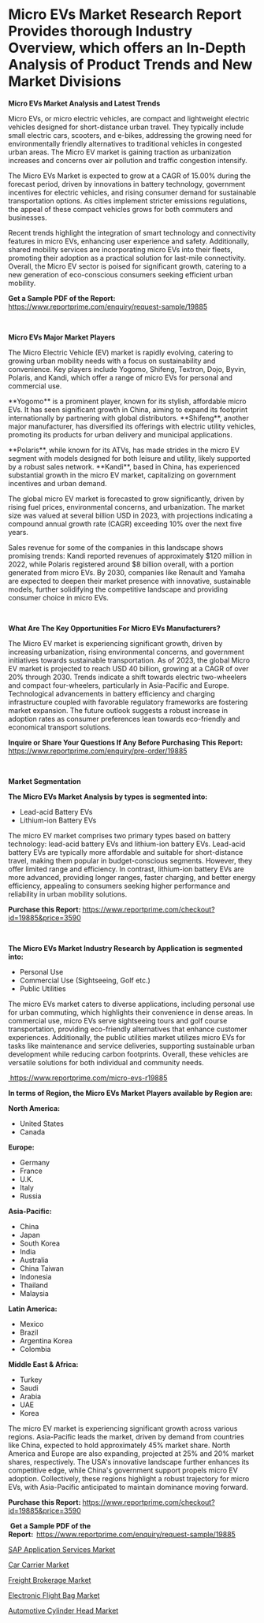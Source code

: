<p><h1>Micro EVs Market Research Report Provides thorough Industry Overview, which offers an In-Depth Analysis of Product Trends and New Market Divisions</h1></p><p><strong>Micro EVs Market Analysis and Latest Trends</strong></p>
<p><p>Micro EVs, or micro electric vehicles, are compact and lightweight electric vehicles designed for short-distance urban travel. They typically include small electric cars, scooters, and e-bikes, addressing the growing need for environmentally friendly alternatives to traditional vehicles in congested urban areas. The Micro EV market is gaining traction as urbanization increases and concerns over air pollution and traffic congestion intensify.</p><p>The Micro EVs Market is expected to grow at a CAGR of 15.00% during the forecast period, driven by innovations in battery technology, government incentives for electric vehicles, and rising consumer demand for sustainable transportation options. As cities implement stricter emissions regulations, the appeal of these compact vehicles grows for both commuters and businesses. </p><p>Recent trends highlight the integration of smart technology and connectivity features in micro EVs, enhancing user experience and safety. Additionally, shared mobility services are incorporating micro EVs into their fleets, promoting their adoption as a practical solution for last-mile connectivity. Overall, the Micro EV sector is poised for significant growth, catering to a new generation of eco-conscious consumers seeking efficient urban mobility.</p></p>
<p><strong>Get a Sample PDF of the Report:&nbsp;</strong> <a href="https://www.reportprime.com/enquiry/request-sample/19885?utm_campaign=16&utm_medium=2&utm_source=Github&utm_content=ia&utm_term=23112024&utm_id=micro-evs">https://www.reportprime.com/enquiry/request-sample/19885</a></p>
<p>&nbsp;</p>
<p><strong>Micro EVs Major Market Players</strong></p>
<p><p>The Micro Electric Vehicle (EV) market is rapidly evolving, catering to growing urban mobility needs with a focus on sustainability and convenience. Key players include Yogomo, Shifeng, Textron, Dojo, Byvin, Polaris, and Kandi, which offer a range of micro EVs for personal and commercial use.</p><p>**Yogomo** is a prominent player, known for its stylish, affordable micro EVs. It has seen significant growth in China, aiming to expand its footprint internationally by partnering with global distributors. **Shifeng**, another major manufacturer, has diversified its offerings with electric utility vehicles, promoting its products for urban delivery and municipal applications. </p><p>**Polaris**, while known for its ATVs, has made strides in the micro EV segment with models designed for both leisure and utility, likely supported by a robust sales network. **Kandi**, based in China, has experienced substantial growth in the micro EV market, capitalizing on government incentives and urban demand. </p><p>The global micro EV market is forecasted to grow significantly, driven by rising fuel prices, environmental concerns, and urbanization. The market size was valued at several billion USD in 2023, with projections indicating a compound annual growth rate (CAGR) exceeding 10% over the next five years. </p><p>Sales revenue for some of the companies in this landscape shows promising trends: Kandi reported revenues of approximately $120 million in 2022, while Polaris registered around $8 billion overall, with a portion generated from micro EVs. By 2030, companies like Renault and Yamaha are expected to deepen their market presence with innovative, sustainable models, further solidifying the competitive landscape and providing consumer choice in micro EVs.</p></p>
<p>&nbsp;</p>
<p><strong>What Are The Key Opportunities For Micro EVs Manufacturers?</strong></p>
<p><p>The Micro EV market is experiencing significant growth, driven by increasing urbanization, rising environmental concerns, and government initiatives towards sustainable transportation. As of 2023, the global Micro EV market is projected to reach USD 40 billion, growing at a CAGR of over 20% through 2030. Trends indicate a shift towards electric two-wheelers and compact four-wheelers, particularly in Asia-Pacific and Europe. Technological advancements in battery efficiency and charging infrastructure coupled with favorable regulatory frameworks are fostering market expansion. The future outlook suggests a robust increase in adoption rates as consumer preferences lean towards eco-friendly and economical transport solutions.</p></p>
<p><strong>Inquire or Share Your Questions If Any Before Purchasing This Report:</strong> <a href="https://www.reportprime.com/enquiry/pre-order/19885?utm_campaign=16&utm_medium=2&utm_source=Github&utm_content=ia&utm_term=23112024&utm_id=micro-evs">https://www.reportprime.com/enquiry/pre-order/19885</a></p>
<p>&nbsp;</p>
<p><strong>Market Segmentation</strong></p>
<p><strong>The Micro EVs Market Analysis by types is segmented into:</strong></p>
<p><ul><li>Lead-acid Battery EVs</li><li>Lithium-ion Battery EVs</li></ul></p>
<p><p>The micro EV market comprises two primary types based on battery technology: lead-acid battery EVs and lithium-ion battery EVs. Lead-acid battery EVs are typically more affordable and suitable for short-distance travel, making them popular in budget-conscious segments. However, they offer limited range and efficiency. In contrast, lithium-ion battery EVs are more advanced, providing longer ranges, faster charging, and better energy efficiency, appealing to consumers seeking higher performance and reliability in urban mobility solutions.</p></p>
<p><strong>Purchase this Report:&nbsp;</strong><a href="https://www.reportprime.com/checkout?id=19885&price=3590&utm_campaign=16&utm_medium=2&utm_source=Github&utm_content=ia&utm_term=23112024&utm_id=micro-evs">https://www.reportprime.com/checkout?id=19885&price=3590</a></p>
<p>&nbsp;</p>
<p><strong>The Micro EVs Market Industry Research by Application is segmented into:</strong></p>
<p><ul><li>Personal Use</li><li>Commercial Use (Sightseeing, Golf etc.)</li><li>Public Utilities</li></ul></p>
<p><p>The micro EVs market caters to diverse applications, including personal use for urban commuting, which highlights their convenience in dense areas. In commercial use, micro EVs serve sightseeing tours and golf course transportation, providing eco-friendly alternatives that enhance customer experiences. Additionally, the public utilities market utilizes micro EVs for tasks like maintenance and service deliveries, supporting sustainable urban development while reducing carbon footprints. Overall, these vehicles are versatile solutions for both individual and community needs.</p></p>
<p><a href="https://www.reportprime.com/micro-evs-r19885?utm_campaign=16&utm_medium=2&utm_source=Github&utm_content=ia&utm_term=23112024&utm_id=micro-evs">&nbsp;https://www.reportprime.com/micro-evs-r19885</a></p>
<p><strong>In terms of Region, the Micro EVs Market Players available by Region are:</strong></p>
<p>
    <p> <strong> North America: </strong>
        <ul>
            <li>United States</li>
            <li>Canada</li>
        </ul>
        </p> 
    <p> <strong> Europe: </strong>
        <ul>
            <li>Germany</li>
            <li>France</li>
            <li>U.K.</li>
            <li>Italy</li>
            <li>Russia</li>
        </ul>
        </p> 
    <p> <strong> Asia-Pacific: </strong>
        <ul>
            <li>China</li>
            <li>Japan</li>
            <li>South Korea</li>
            <li>India</li>
            <li>Australia</li>
            <li>China Taiwan</li>
            <li>Indonesia</li>
            <li>Thailand</li>
            <li>Malaysia</li>
        </ul>
        </p> 
    <p> <strong> Latin America: </strong>
        <ul>
            <li>Mexico</li>
            <li>Brazil</li>
            <li>Argentina Korea</li>
            <li>Colombia</li>
        </ul>
        </p> 
    <p> <strong> Middle East & Africa: </strong>
        <ul>
            <li>Turkey</li>
            <li>Saudi</li>
            <li>Arabia</li>
            <li>UAE</li>
            <li>Korea</li>
        </ul>
    </p>
    </p>
<p><p>The micro EV market is experiencing significant growth across various regions. Asia-Pacific leads the market, driven by demand from countries like China, expected to hold approximately 45% market share. North America and Europe are also expanding, projected at 25% and 20% market shares, respectively. The USA's innovative landscape further enhances its competitive edge, while China's government support propels micro EV adoption. Collectively, these regions highlight a robust trajectory for micro EVs, with Asia-Pacific anticipated to maintain dominance moving forward.</p></p>
<p><strong>Purchase this Report: </strong><a href="https://www.reportprime.com/checkout?id=19885&price=3590&utm_campaign=16&utm_medium=2&utm_source=Github&utm_content=ia&utm_term=23112024&utm_id=micro-evs">https://www.reportprime.com/checkout?id=19885&price=3590</a></p>
<p>&nbsp;<strong>Get a Sample PDF of the Report:&nbsp;&nbsp;</strong><a href="https://www.reportprime.com/enquiry/request-sample/19885?utm_campaign=16&utm_medium=2&utm_source=Github&utm_content=ia&utm_term=23112024&utm_id=micro-evs">https://www.reportprime.com/enquiry/request-sample/19885</a></p>
<p><strong></strong></p>
<p><p><a href="https://issuu.com/reportprime-2/docs/sap-application-services-market-siz_1562c3a7771b07?utm_campaign=16&utm_medium=2&utm_source=Github&utm_content=ia&utm_term=23112024&utm_id=micro-evs">SAP Application Services Market</a></p><p><a href="https://github.com/YashRP12/Market-Research-Report-List-6/blob/main/car-carrier-market.md?utm_campaign=16&utm_medium=2&utm_source=Github&utm_content=ia&utm_term=23112024&utm_id=micro-evs">Car Carrier Market</a></p><p><a href="https://issuu.com/reportprime-2/docs/freight-brokerage-market-size-2030._b9162b0e0130af?utm_campaign=16&utm_medium=2&utm_source=Github&utm_content=ia&utm_term=23112024&utm_id=micro-evs">Freight Brokerage Market</a></p><p><a href="https://www.linkedin.com/pulse/electronic-flight-bag-market-size-forecasted-cagr-71-from-2024-m9fic?utm_campaign=16&utm_medium=2&utm_source=Github&utm_content=ia&utm_term=23112024&utm_id=micro-evs">Electronic Flight Bag Market</a></p><p><a href="https://github.com/JosephineMcguire65/Market-Research-Report-List-1/blob/main/automotive-cylinder-head-market.md?utm_campaign=16&utm_medium=2&utm_source=Github&utm_content=ia&utm_term=23112024&utm_id=micro-evs">Automotive Cylinder Head Market</a></p></p>